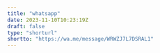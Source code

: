 ```yaml
---
title: "whatsapp"
date: 2023-11-10T10:23:19Z
draft: false
type: "shorturl"
shortto: "https://wa.me/message/WRWZJ7L7DSRAL1"
---
```


